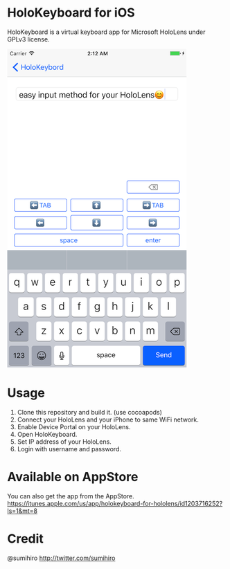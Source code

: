 HoloKeyboard for iOS
=========

HoloKeyboard is a virtual keyboard app for Microsoft HoloLens under GPLv3 license.  

![screenshot](https://github.com/sumihiro/HoloKeyboard/blob/master/img/screenshot.png)

Usage
=========

1. Clone this repository and build it. (use cocoapods)
1. Connect your HoloLens and your iPhone to same WiFi network.
1. Enable Device Portal on your HoloLens.
1. Open HoloKeyboard.
1. Set IP address of your HoloLens.
1. Login with username and password.

Available on AppStore
=========

You can also get the app from the AppStore.
https://itunes.apple.com/us/app/holokeyboard-for-hololens/id1203716252?ls=1&mt=8

Credit
=========

@sumihiro http://twitter.com/sumihiro
